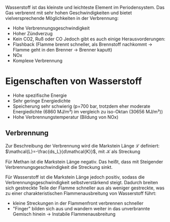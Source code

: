 Wasserstoff ist das kleinste und leichteste Element im Periodensystem. Das Gas verbrennt mit sehr hohen Geschwindigkeiten und bietet vielversprechende Möglichkeiten in der Verbrennung:
- Hohe Verbrennungsgeschwindigkeit
- Hoher Zündverzug
- Kein CO2, Ruß oder CO
Jedoch gibt es auch einige Herausvorderungen:
- Flashback (Flamme brennt schneller, als Brennstoff nachkommt -> Flamme geht in den Brenner -> Brenner kaputt)
- NOx
- Komplexe Verbrennung

# Eigenschaften von Wasserstoff
- Hohe spezifische Energie
- Sehr geringe Energiedichte
- Speicherung sehr schwierig (p=700 bar, trotzdem eher moderate Energiedichte (6860 MJ/m³) im vergleich zu iso-Oktan (30656 MJ/m³))
- Hohe Verbrennungstemperatur (Bildung von NOx)

## Verbrennung
Zur Beschreibung der Verbrennung wird die Markstein Länge $\mathcal{L}$ definiert:
$\mathcal{L}=-\frac{ds_L}{d\mathcal{K}}$, mit $\mathcal{K}$ als Streckung

Für Methan ist die Markstein Länge negativ. Das heißt, dass mit Steigender Verbrennungsgeschwindigkeit die Streckung sinkt.

Für Wasserstoff ist die Markstein Länge jedoch positiv, sodass die Verbrennungsgeschwindigkeit selbstverstärkend steigt. Dadurch breiten sich gestreckte Teile der Flamme schneller aus als weniger gestreckte, was zu einer charakteristischen Flammenausbreitung von Wasserstoff führt:
- kleine Streckungen in der Flammenfront verbrennen schneller
- "Finger" bilden sich aus und wandern weiter in das unverbrannte Gemisch hinein
-> Instabile Flammenausbreitung